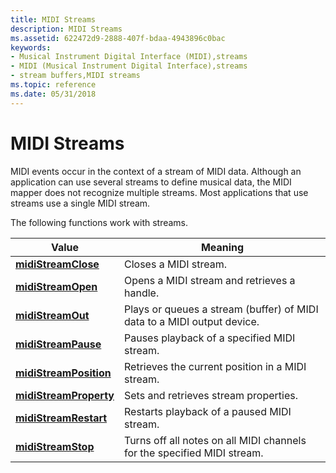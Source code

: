 ```yaml
---
title: MIDI Streams
description: MIDI Streams
ms.assetid: 622472d9-2888-407f-bdaa-4943896c0bac
keywords:
- Musical Instrument Digital Interface (MIDI),streams
- MIDI (Musical Instrument Digital Interface),streams
- stream buffers,MIDI streams
ms.topic: reference
ms.date: 05/31/2018
---
```


# MIDI Streams

MIDI events occur in the context of a stream of MIDI data. Although an application can use several streams to define musical data, the MIDI mapper does not recognize multiple streams. Most applications that use streams use a single MIDI stream.

The following functions work with streams.



| Value                                            | Meaning                                                                 |
|--------------------------------------------------|-------------------------------------------------------------------------|
| [**midiStreamClose**](/windows/win32/api/mmeapi/nf-mmeapi-midistreamclose)       | Closes a MIDI stream.                                                   |
| [**midiStreamOpen**](/windows/win32/api/mmeapi/nf-mmeapi-midistreamopen)         | Opens a MIDI stream and retrieves a handle.                             |
| [**midiStreamOut**](/windows/win32/api/mmeapi/nf-mmeapi-midistreamout)           | Plays or queues a stream (buffer) of MIDI data to a MIDI output device. |
| [**midiStreamPause**](/windows/win32/api/mmeapi/nf-mmeapi-midistreampause)       | Pauses playback of a specified MIDI stream.                             |
| [**midiStreamPosition**](/windows/win32/api/mmeapi/nf-mmeapi-midistreamposition) | Retrieves the current position in a MIDI stream.                        |
| [**midiStreamProperty**](/windows/win32/api/mmeapi/nf-mmeapi-midistreamproperty) | Sets and retrieves stream properties.                                   |
| [**midiStreamRestart**](/windows/win32/api/mmeapi/nf-mmeapi-midistreamrestart)   | Restarts playback of a paused MIDI stream.                              |
| [**midiStreamStop**](/windows/win32/api/mmeapi/nf-mmeapi-midistreamstop)         | Turns off all notes on all MIDI channels for the specified MIDI stream. |



 

 

 
